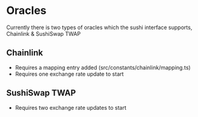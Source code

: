 # Oracles

Currently there is two types of oracles which the sushi interface supports, Chainlink & SushiSwap TWAP

## Chainlink

- Requires a mapping entry added (src/constants/chainlink/mapping.ts)
- Requires one exchange rate update to start

## SushiSwap TWAP

- Requires two exchange rate updates to start